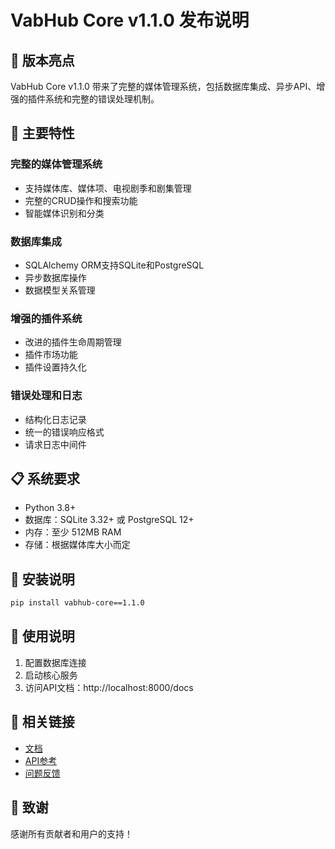 # VabHub Core v1.1.0 发布说明

## 🎉 版本亮点

VabHub Core v1.1.0 带来了完整的媒体管理系统，包括数据库集成、异步API、增强的插件系统和完整的错误处理机制。

## 🚀 主要特性

### 完整的媒体管理系统
- 支持媒体库、媒体项、电视剧季和剧集管理
- 完整的CRUD操作和搜索功能
- 智能媒体识别和分类

### 数据库集成
- SQLAlchemy ORM支持SQLite和PostgreSQL
- 异步数据库操作
- 数据模型关系管理

### 增强的插件系统
- 改进的插件生命周期管理
- 插件市场功能
- 插件设置持久化

### 错误处理和日志
- 结构化日志记录
- 统一的错误响应格式
- 请求日志中间件

## 📋 系统要求

- Python 3.8+
- 数据库：SQLite 3.32+ 或 PostgreSQL 12+
- 内存：至少 512MB RAM
- 存储：根据媒体库大小而定

## 🔧 安装说明

```bash
pip install vabhub-core==1.1.0
```

## 📖 使用说明

1. 配置数据库连接
2. 启动核心服务
3. 访问API文档：http://localhost:8000/docs

## 🔗 相关链接

- [文档](https://github.com/vabhub/vabhub-core/docs)
- [API参考](https://github.com/vabhub/vabhub-core/api)
- [问题反馈](https://github.com/vabhub/vabhub-core/issues)

## 🙏 致谢

感谢所有贡献者和用户的支持！